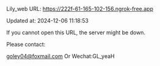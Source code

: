 Lily_web URL: https://222f-61-165-102-156.ngrok-free.app

Updated at: 2024-12-06 11:18:53

If you cannot open this URL, the server might be down.

Please contact: 

goley04@foxmail.com Or Wechat:GL_yeaH